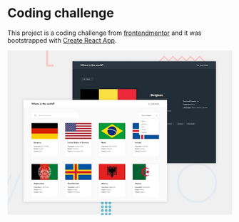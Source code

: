 # Coding challenge

This project is a coding challenge from [frontendmentor](https://www.frontendmentor.io/challenges/rest-countries-api-with-color-theme-switcher-5cacc469fec04111f7b848ca) and it was bootstrapped with [Create React App](https://github.com/facebook/create-react-app).

![Design preview for the REST Countries API with color theme switcher coding challenge](./design/desktop-preview.jpg)
